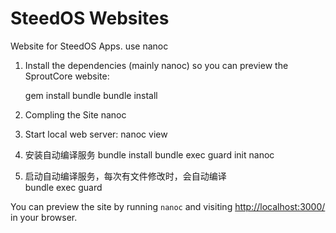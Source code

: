 SteedOS Websites
=========================

Website for SteedOS Apps. use nanoc


1. Install the dependencies (mainly nanoc) so you can preview the SproutCore website:

    gem install bundle
    bundle install

2. Compling the Site
    nanoc 

3. Start local web server:
    nanoc view

4. 安装自动编译服务
    bundle install
    bundle exec guard init nanoc

5. 启动自动编译服务，每次有文件修改时，会自动编译   
    bundle exec guard

You can preview the site by running `nanoc` and visiting
[http://localhost:3000/](http://localhost:3000/) in your browser.
